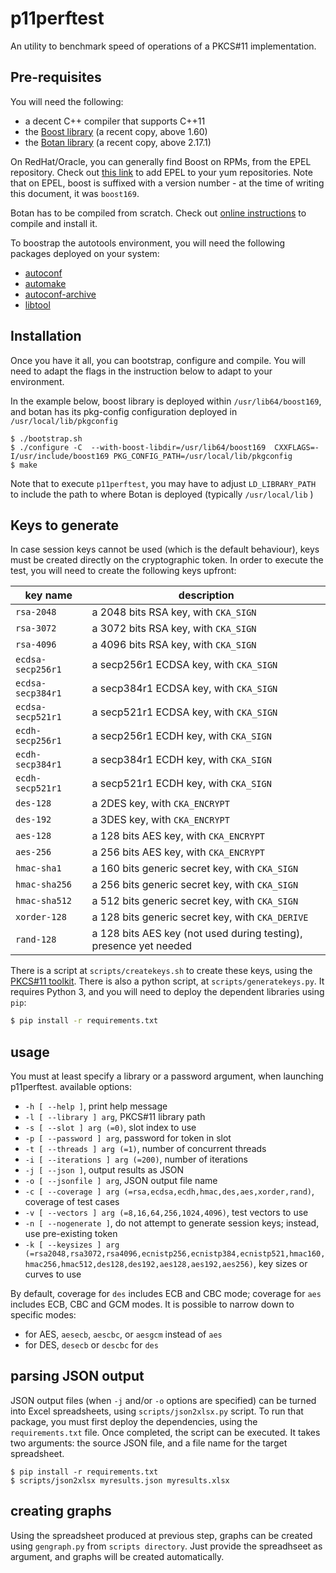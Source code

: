 # p11perftest

An utility to benchmark speed of operations of a PKCS#11 implementation.

## Pre-requisites
You will need the following:
 - a decent C++ compiler that supports C++11
 - the [Boost library](https://www.boost.org/) (a recent copy, above 1.60)
 - the [Botan library](https://botan.randombit.net/) (a recent copy, above 2.17.1)

On RedHat/Oracle, you can generally find Boost on RPMs, from the EPEL repository. Check out [this link](https://blogs.oracle.com/wim/using-epel-repos-with-oracle-linux) to add EPEL to your yum repositories. Note that on EPEL, boost is suffixed with a version number - at the time of writing this document, it was `boost169`.

Botan has to be compiled from scratch. Check out [online instructions](https://botan.randombit.net/handbook/building.html) to compile and install it.

To boostrap the autotools environment, you will need the following packages deployed on your system:
- [autoconf](https://www.gnu.org/software/autoconf/)
- [automake](https://www.gnu.org/software/automake/)
- [autoconf-archive](https://www.gnu.org/software/autoconf-archive/)
- [libtool](https://www.gnu.org/software/libtool/)


## Installation
Once you have it all, you can bootstrap, configure and compile. You will need to adapt the flags in the instruction below to adapt to your environment.

In the example below, boost library is deployed within `/usr/lib64/boost169`, and botan has its pkg-config configuration deployed in `/usr/local/lib/pkgconfig`

```
$ ./bootstrap.sh
$ ./configure -C  --with-boost-libdir=/usr/lib64/boost169  CXXFLAGS=-I/usr/include/boost169 PKG_CONFIG_PATH=/usr/local/lib/pkgconfig
$ make
```

Note that to execute `p11perftest`, you may have to adjust `LD_LIBRARY_PATH` to include the path to where Botan is deployed (typically `/usr/local/lib` )

## Keys to generate

In case session keys cannot be used (which is the default behaviour), keys must be created directly on the cryptographic token.
In order to execute the test, you will need to create the following keys upfront:

| key name           | description                                                       |
|--------------------|-------------------------------------------------------------------|
| `rsa-2048`         | a 2048 bits RSA key, with `CKA_SIGN`                              |
| `rsa-3072`         | a 3072 bits RSA key, with `CKA_SIGN`                              |
| `rsa-4096`         | a 4096 bits RSA key, with `CKA_SIGN`                              |
| `ecdsa-secp256r1`  | a secp256r1 ECDSA key, with `CKA_SIGN`                            |
| `ecdsa-secp384r1`  | a secp384r1 ECDSA key, with `CKA_SIGN`                            |
| `ecdsa-secp521r1`  | a secp521r1 ECDSA key, with `CKA_SIGN`                            |
| `ecdh-secp256r1`   | a secp256r1 ECDH key, with `CKA_SIGN`                             |
| `ecdh-secp384r1`   | a secp384r1 ECDH key, with `CKA_SIGN`                             |
| `ecdh-secp521r1`   | a secp521r1 ECDH key, with `CKA_SIGN`                             |
| `des-128`          | a 2DES key, with `CKA_ENCRYPT`                                    |
| `des-192`          | a 3DES key, with `CKA_ENCRYPT`                                    |
| `aes-128`          | a 128 bits AES key, with `CKA_ENCRYPT`                            |
| `aes-256`          | a 256 bits AES key, with `CKA_ENCRYPT`                            |
| `hmac-sha1`        | a 160 bits generic secret key, with `CKA_SIGN`                    |
| `hmac-sha256`      | a 256 bits generic secret key, with `CKA_SIGN`                    |
| `hmac-sha512`      | a 512 bits generic secret key, with `CKA_SIGN`                    |
| `xorder-128`       | a 128 bits generic secret key, with `CKA_DERIVE`                  |
| `rand-128`         | a 128 bits AES key (not used during testing), presence yet needed |


There is a script at `scripts/createkeys.sh` to create these keys, using the [PKCS#11 toolkit](https://github.com/Mastercard/pkcs11-tools).
There is also a python script, at `scripts/generatekeys.py`. It requires Python 3, and you will need to deploy the dependent libraries using `pip`:

```bash
$ pip install -r requirements.txt
```


## usage

You must at least specify a library or a password argument, when launching p11perftest.
available options:
  - `-h [ --help ]`, print help message
  - `-l [ --library ] arg`, PKCS#11 library path
  - `-s [ --slot ] arg (=0)`, slot index to use
  - `-p [ --password ] arg`, password for token in slot
  - `-t [ --threads ] arg (=1)`, number of concurrent threads
  - `-i [ --iterations ] arg (=200)`, number of iterations
  - `-j [ --json ]`, output results as JSON
  - `-o [ --jsonfile ] arg`, JSON output file name
  - `-c [ --coverage ] arg (=rsa,ecdsa,ecdh,hmac,des,aes,xorder,rand)`, coverage of test cases
  - `-v [ --vectors ] arg (=8,16,64,256,1024,4096)`, test vectors to use
  - `-n [ --nogenerate ]`, do not attempt to generate session keys; instead, use pre-existing token
  - `-k [ --keysizes ] arg (=rsa2048,rsa3072,rsa4096,ecnistp256,ecnistp384,ecnistp521,hmac160,hmac256,hmac512,des128,des192,aes128,aes192,aes256)`, key sizes or curves to use
																																			  
By default, coverage for `des` includes ECB and CBC mode; coverage for `aes` includes ECB, CBC and GCM modes. It is possible to narrow down to specific modes:
 - for AES, `aesecb`, `aescbc`, or `aesgcm` instead of `aes`
 - for DES, `desecb` or `descbc` for `des`


## parsing JSON output

JSON output files (when `-j` and/or `-o` options are specified) can be turned into Excel spreadsheets, using `scripts/json2xlsx.py` script. To run that package, you must first deploy the dependencies, using the `requirements.txt` file. Once completed, the script can be executed. It takes two arguments: the source JSON file, and a file name for the target spreadsheet.

```
$ pip install -r requirements.txt
$ scripts/json2xlsx myresults.json myresults.xlsx
```

## creating graphs

Using the spreadsheet produced at previous step, graphs can be created using `gengraph.py` from `scripts directory`. Just provide the spreadhseet as argument, and graphs will be created automatically.

